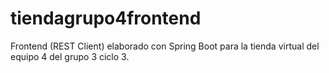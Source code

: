 # tiendagrupo4frontend
Frontend (REST Client) elaborado con Spring Boot para la tienda virtual del equipo 4 del grupo 3 ciclo 3.
